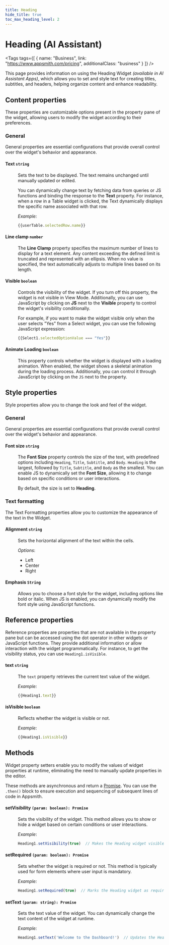 ```yaml
---
title: Heading
hide_title: true
toc_max_heading_level: 2
---
```

<!-- vale off -->

<div className="tag-wrapper">
 <h1>Heading (AI Assistant)</h1>

<Tags
tags={[
{ name: "Business", link: "https://www.appsmith.com/pricing", additionalClass: "business" }
]}
/>


</div>

<!-- vale on -->

This page provides information on using the Heading Widget *(available in AI Assistant Apps)*, which allows you to set and style text for creating titles, subtitles, and headers, helping organize content and enhance readability.


 <ZoomImage
    src="/img/Heading-widget.png" 
    alt=""
    caption=""
  /> 

## Content properties

These properties are customizable options present in the property pane of the widget, allowing users to modify the widget according to their preferences.

### General

General properties are essential configurations that provide overall control over the widget's behavior and appearance. 


#### Text `string`

<dd>

Sets the text to be displayed. The text remains unchanged until manually updated or edited.

You can dynamically change text by fetching data from queries or JS functions and binding the response to the **Text** property. For instance, when a row in a Table widget is clicked, the Text dynamically displays the specific name associated with that row.

*Example:*

```js
{{userTable.selectedRow.name}}
```


</dd>

#### Line clamp `number`

<dd>

The **Line Clamp** property specifies the maximum number of lines to display for a text element. Any content exceeding the defined limit is truncated and represented with an ellipsis. When no value is specified, the text automatically adjusts to multiple lines based on its length. 

</dd>

#### Visible `boolean`

<dd>

Controls the visibility of the widget. If you turn off this property, the widget is not visible in View Mode. Additionally, you can use JavaScript by clicking on **JS** next to the **Visible** property to control the widget's visibility conditionally.

For example, if you want to make the widget visible only when the user selects "Yes" from a Select widget, you can use the following JavaScript expression: 
```js
{{Select1.selectedOptionValue === "Yes"}}
```

</dd>

#### Animate Loading `boolean`


<dd>

This property controls whether the widget is displayed with a loading animation. When enabled, the widget shows a skeletal animation during the loading process. Additionally, you can control it through JavaScript by clicking on the <code>JS</code> next to the property.

</dd>

## Style properties

Style properties allow you to change the look and feel of the widget.

### General

General properties are essential configurations that provide overall control over the widget's behavior and appearance. 


#### Font size `string`

<dd>

The **Font Size** property controls the size of the text, with predefined options including `Heading`, `Title`, `Subtitle`, and `Body`. `Heading` is the largest, followed by `Title`, `Subtitle`, and `Body` as the smallest. You can enable JS to dynamically set the **Font Size**, allowing it to change based on specific conditions or user interactions. 

By default, the size is set to **Heading**.



</dd>


### Text formatting

The Text Formatting properties allow you to customize the appearance of the text in the Widget. 

#### Alignment `string`

<dd>

Sets the horizontal alignment of the text within the cells.

*Options*:
* Left
* Center
* Right

</dd>

#### Emphasis `String`

<dd>

Allows you to choose a font style for the widget, including options like bold or italic. When JS is enabled, you can dynamically modify the font style using JavaScript functions.

</dd>

## Reference properties

Reference properties are properties that are not available in the property pane but can be accessed using the dot operator in other widgets or JavaScript functions. They provide additional information or allow interaction with the widget programmatically. For instance, to get the visibility status, you can use `Heading1.isVisible`.

#### text `string`

<dd>

The `text` property retrieves the current text value of the widget.

*Example:*
```js
{{Heading1.text}}
```

</dd>

#### isVisible `boolean`

<dd>

Reflects whether the widget is visible or not.

*Example:*

```js
{{Heading1.isVisible}}
```

</dd> 

## Methods

Widget property setters enable you to modify the values of widget properties at runtime, eliminating the need to manually update properties in the editor. 

These methods are asynchronous and return a [Promise](https://docs.appsmithai.com/core-concepts/writing-code/javascript-promises#using-promises-in-appsmith). You can use the `.then()` block to ensure execution and sequencing of subsequent lines of code in Appsmith.

#### setVisibility `(param: boolean): Promise`

<dd>

Sets the visibility of the widget. This method allows you to show or hide a widget based on certain conditions or user interactions.

*Example*:

```js
Heading1.setVisibility(true)  // Makes the Heading widget visible
```

</dd>


#### setRequired `(param: boolean): Promise`

<dd>

Sets whether the widget is required or not. This method is typically used for form elements where user input is mandatory.

*Example:*

```js
Heading1.setRequired(true)  // Marks the Heading widget as required
```

</dd>

#### setText `(param: string): Promise`

<dd>

Sets the text value of the widget. You can dynamically change the text content of the widget at runtime.

*Example:*

```js
Heading1.setText('Welcome to the Dashboard!')  // Updates the Heading widget text
```
</dd>